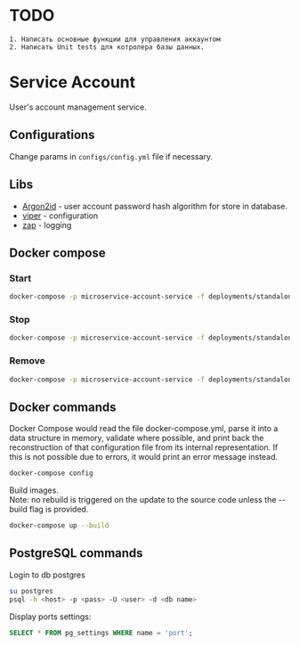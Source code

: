 # TODO

```
1. Написать основные функции для управления аккаунтом
2. Написать Unit tests для котролера базы данных.
```
# Service Account
User's account management service.

## Configurations
Change params in `configs/config.yml` file if necessary.

## Libs
* [Argon2id]() - user account password hash algorithm for store in database.
* [viper](https://github.com/spf13/viper) - configuration 
* [zap](https://github.com/uber-go/zap) - logging

## Docker compose
### Start
```bash
docker-compose -p microservice-account-service -f deployments/standalone.yml -f deployments/service.yml -f deployments/postgresql.yml up --build -d
```
### Stop
```bash
docker-compose -p microservice-account-service -f deployments/standalone.yml -f deployments/service.yml -f deployments/postgresql.yml stop
```
### Remove
```bash
docker-compose -p microservice-account-service -f deployments/standalone.yml -f deployments/service.yml -f deployments/postgresql.yml down
```

## Docker commands
Docker Compose would read the file docker-compose.yml, parse it into a data structure in memory, validate where possible, and print back the reconstruction of that configuration file from its internal representation. If this is not possible due to errors, it would print an error message instead.
```bash
docker-compose config
```
Build images.  
Note: no rebuild is triggered on the update to the source code unless the --build flag is provided. 
```bash
docker-compose up --build
```

## PostgreSQL commands
Login to db postgres
```bash
su postgres
psql -h <host> -p <pass> -U <user> -d <db name>
```

Display ports settings:
```SQL
SELECT * FROM pg_settings WHERE name = 'port';
```